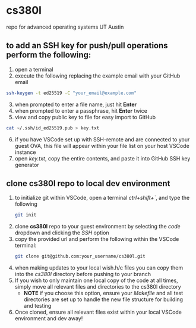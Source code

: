 # cs380l
repo for advanced operating systems UT Austin

## to add an SSH key for push/pull operations perform the following:
  1. open a terminal
  2. execute the following replacing the example email with your GitHub email
  ```bash
  ssh-keygen -t ed25519 -C "your_email@example.com"
  ```
  3. when prompted to enter a file name, just hit **Enter**
  4. when prompted to enter a passphrase, hit **Enter** twice
  5. view and copy public key to file for easy import to GitHub
  ```bash
  cat ~/.ssh/id_ed25519.pub > key.txt
  ```
  6. if you have VSCode set up with SSH-remote and are connected to your guest OVA, this file will appear within your file list on your host VSCode instance
  7. open *key.txt*, copy the entire contents, and paste it into GitHub SSH key generator

## clone cs380l repo to local dev environment
  1. to initialize git within VSCode, open a terminal *ctrl+shift+`*, and type the following
     ```bash
     git init
     ```
  2. clone **cs380l** repo to your guest environment by selecting the *code* dropdown and clicking the *SSH* option
  3. copy the provided url and perform the following within the VSCode terminal:
     ```bash
     git clone git@github.com:your_username/cs380l.git
     ```
  4. when making updates to your local wish.h/c files you can copy them into the *cs380l* directory before pushing to your branch
  5. If you wish to only maintain one local copy of the code at all times, simply move all relevant files and directories to the cs380l directory
     - **NOTE** if you choose this option, ensure your *Makefile* and all test directories are set up to handle the new file structure for building and testing
  6. Once cloned, ensure all relevant files exist within your local VSCode environment and dev away!